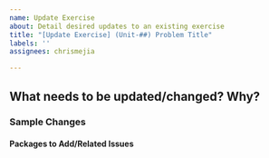 ```yaml
---
name: Update Exercise
about: Detail desired updates to an existing exercise 
title: "[Update Exercise] (Unit-##) Problem Title"
labels: ''
assignees: chrismejia

---
```


## What needs to be updated/changed? Why?

### Sample Changes

#### Packages to Add/Related Issues
